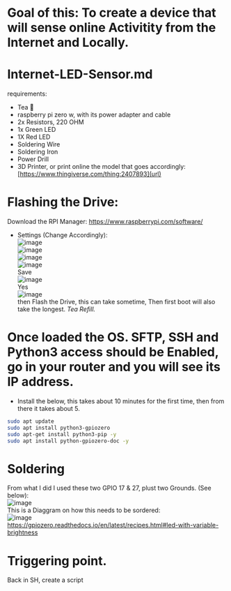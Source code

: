 # Goal of this: To create a device that will sense online Activitity from the Internet and Locally.

# Internet-LED-Sensor.md
requirements:
- Tea 🍵
- raspberry pi zero w, with its power adapter and cable
- 2x Resistors, 220 OHM
- 1x Green LED
- 1X Red LED
- Soldering Wire
- Soldering Iron
- Power Drill
- 3D Printer, or print online the model that goes accordingly: [https://www.thingiverse.com/thing:2407893](url) <br/>

# Flashing the Drive:
Download the RPI Manager: https://www.raspberrypi.com/software/ <br/>
* Settings (Change Accordingly): <br/>
![image](https://github.com/ivanjrt/Internet-LED-Sensor.md/assets/44326428/5e5be6d5-4b3b-43ad-a12d-f4fa7821d2e5) <br/>
![image](https://github.com/ivanjrt/Internet-LED-Sensor.md/assets/44326428/ec797201-99e4-40d4-bbde-f4d2c4dc570b) <br/>
![image](https://github.com/ivanjrt/Internet-LED-Sensor.md/assets/44326428/6bb9f723-d86e-4cc1-a1f3-f77ddd04236e) <br/>
![image](https://github.com/ivanjrt/Internet-LED-Sensor.md/assets/44326428/0f972ad8-c3f4-4fad-a941-69bfc623adab) <br/>
Save <br/>
![image](https://github.com/ivanjrt/Internet-LED-Sensor.md/assets/44326428/3ddbe8e5-2fad-4ffd-9c38-39f3254e2e2c) <br/>
Yes <br/>
![image](https://github.com/ivanjrt/Internet-LED-Sensor.md/assets/44326428/605324cd-14f3-4b2d-9356-ff803ec15a4a) <br/>
then Flash the Drive, this can take sometime, Then first boot will also take the longest. _Tea Refill._


# Once loaded the OS. SFTP, SSH and Python3 access should be Enabled, go in your router and you will see its IP address.
- Install the below,  this takes about 10 minutes for the first time, then from there it takes about 5.
```bash
sudo apt update
sudo apt install python3-gpiozero
sudo apt-get install python3-pip -y
sudo apt install python-gpiozero-doc -y
```

# Soldering
From what I did I used these two GPIO 17 & 27, plust two Grounds. (See below): <br/>
![image](https://github.com/ivanjrt/Internet-LED-Sensor.md/assets/44326428/7be1066a-0efe-44da-abf9-d2c86cd07c0a) <br/>
This is a Diaggram on how this needs to be sordered: <br/>
![image](https://github.com/ivanjrt/Internet-LED-Sensor.md/assets/44326428/b12d7cb5-e7d1-4883-9fb1-56256db360a4) <br/>
https://gpiozero.readthedocs.io/en/latest/recipes.html#led-with-variable-brightness

# Triggering point.
Back in SH, create a script

